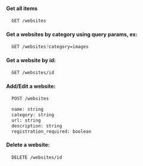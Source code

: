 


#### Get all items

```bash
  GET /websites
```

#### Get a websites by category using query params, ex:

```bash
  GET /websites?category=images
```

#### Get a website by id:

```bash
  GET /websites/id
```

#### Add/Edit a website:

```bash
  POST /websites
```
```bash
  name: string
  category: string
  url: string
  description: string
  registration_required: boolean
```
#### Delete a website:

```bash
  DELETE /websites/id
```